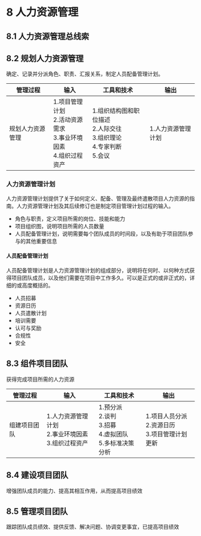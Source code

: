 # 8 人力资源管理

## 8.1 人力资源管理总线索

## 8.2 规划人力资源管理

确定、记录并分派角色、职责、汇报关系，制定人员配备管理计划。

|管理过程|输入|工具和技术|输出|
|--|--|--|--|
|规划人力资源管理|1.项目管理计划 <br/>2.活动资源需求<br/>3.事业环境因素<br/>4.组织过程资产 <br/> | 1.组织结构图和职位描述 <br/> 2.人际交往 <br/>3.组织理论<br/>4.专家判断<br/>5.会议| 1.人力资源管理计划 <br/> |

### 人力资源管理计划

人力资源管理计划提供了关于如何定义、配备、管理及最终遣散项目人力资源的指南。人力资源管理计划及其后续修订也是制定项目管理计划过程的输入。

- 角色与职责，定义项目所需的岗位、技能和能力
- 项目组织图，说明项目所需的人员数量
- 人员配备管理计划，说明需要每个团队成员的时间段，以及有助于项目团队参与的其他重要信息

#### 人员配备管理计划

人员配备管理计划是人力资源管理计划的组成部分，说明将在何时、以何种方式获得项目团队成员，以及他们需要在项目中工作多久。可以是正式的或非正式的，详细的或高度概括的。

- 人员招募
- 资源日历
- 人员遣散计划
- 培训需要
- 认可与奖励
- 合规性
- 安全

## 8.3 组件项目团队

获得完成项目所需的人力资源

|管理过程|输入|工具和技术|输出|
|--|--|--|--|
|组建项目团队|1.人力资源管理计划 <br/>2.事业环境因素<br/>3.组织过程资产 <br/> | 1.预分派 <br/> 2.谈判 <br/>3.招募<br/>4.虚拟团队<br/>5.多标准决策分析| 1.项目人员分派 <br/>2.资源日历<br/>3.项目管理计划更新 |

## 8.4 建设项目团队

增强团队成员的能力、提高其相互作用，从而提高项目绩效

## 8.5 管理项目团队

跟踪团队成员绩效、提供反馈、解决问题、协调变更事宜，已提高项目绩效
